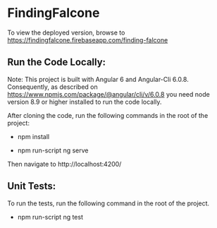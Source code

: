 # FindingFalcone

To view the deployed version, browse to https://findingfalcone.firebaseapp.com/finding-falcone

## Run the Code Locally:

Note: This project is built with Angular 6 and Angular-Cli 6.0.8.
Consequently, as described on https://www.npmjs.com/package/@angular/cli/v/6.0.8 you need node version 8.9 or higher installed to run the code locally.

After cloning the code, run the following commands in the root of the project:

- npm install

- npm run-script ng serve

Then navigate to http://localhost:4200/

## Unit Tests:

To run the tests, run the following command in the root of the project.

- npm run-script ng test
